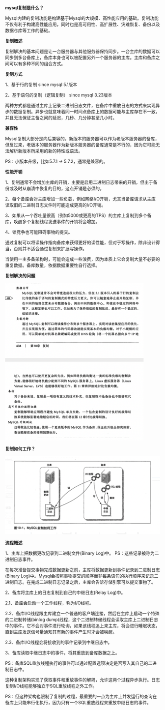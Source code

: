 **mysql复制是什么？**

Mysql内建的复制功能是构建基于Mysql的大规模、高性能应用的基础。复制功能不仅有利于构建高性能应用，同时也是高可用性、高扩展性、灾难恢复、备份以及数据仓库等工作的基础。



**复制概述**

复制解决的基本问题是让一台服务器与其他服务器保持同步。一台主库的数据可以同步到多台备库上，备库本身也可以被配置另外一个服务器的主库。主库和备库之间可以有多种不同的组合方式。



**复制方式**

1、基于行的复制 since mysql 5.1版本

2、基于语句的复制（逻辑复制） since mysql 3.23版本

两种方式都是通过主库上记录二进制日志文件，在备库中重放日志的方式来实现异步的数据复制。异步也就意味着同一时间点备库上的数据可能与主库存在不一致，并且无法保证主备之间的延迟，几秒、几分钟甚至几小时。



**兼容性**

Mysql复制大部分是向后兼容的，新版本的服务器可以作为老版本服务器的备库，但反过来，老版本的服务器作为新版本服务器的备库通常是不行的，因为它可能无法解析新版本所采用的新的特性或语法。

PS：小版本升级，比如5.7.1 -> 5.7.2，通常是兼容的。



**性能开销**

1、复制通常不会增加主库的开销，主要是启用二进制日志带来的开销，但出于备份或及时从崩溃中恢复的目的，这点开销是必须的。

2、每个备库会对主库增加一些负载，例如网络I/O开销，尤其当备库请求从主库读取旧的二进制日志文件时可能造成更高的I/O开销。

3、如果从一个吞吐量很高（例如5000或更高的TPS）的主库上复制到多个备库，唤醒多个复制线程发送事件的开销将会增加。

4、锁竞争也可能阻碍事物的提交。



通过复制可以将读操作指向备库来获得更好的读性能，但对于写操作，除非设计得当，否则并不适合通过复制来扩展写操作。

当使用一主多备架构时，可能会造成一些浪费，因为本质上它会复制大量不必要的重复数据。备库数量，依据数据重要性自行选择。



**复制解决的问题**

<img src="all_images/image-20230214154428235.png" style="zoom:50%" />

**复制如何工作？**

<img src="all_images/image-20230214153025379.png" style="zoom:50%" />



**流程概述**

1、主库上把数据更改记录到二进制文件(Binary Log)中。 PS：这些记录被称为二进制日志事件。

在每次准备提交事物完成数据更新之前，主库将数据更新到事件记录到二进制日志(Binary Log)中。Mysql会按照事物提交的顺序而非每条语句的执行顺序来记录二进制日志。在完成二进制日志记录之后，主库会告诉存储引擎可以提交事物了。

2、备库将主库上的日志复制到自己的中继日志(Relay Log)中。

2.1、备库会启动一个工作线程，称为I/O线程。

2.2、备库I/O线程跟主库建立一个普通的客户端连接，然后在主库上启动一个特殊的二进制转储(binlog dump)线程，这个二进制转储线程会读取主库上二进制日志中的事件。它不会对事件进行轮询，如果该线程追上来主库，将会进行睡眠状态，直到主库发送信号量通知其有新的事件产生时才会被唤醒。

2.3、备库I/O线程会将接收到的事件记录到中继日志中。

3、备库读取中继日志中的事件，将其重放到备库数据之上。

PS：备库SQL重放线程执行的事件可以通过配置选项决定是否写入其自己的二进制日志中。



这种复制架构实现了获取事件和重放事件的解耦，允许这两个过程异步执行。日志复制I/O线程能够独立于SQL重放线程之外工作。

PS：但这种架构也限制了复制的过程，最重要的一点为主库上并发运行的查询在备库上只能串行化执行，因为只有一个SQL重放线程来重放中继日志的事件。

​      
